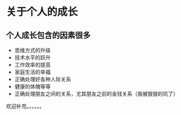 # 关于个人的成长

## 个人成长包含的因素很多

- 思维方式的升级
- 技术水平的跃升
- 工作效率的提高
- 家庭生活的幸福
- 正确处理好各种人际关系
- 健康的体魄等等
- 正确处理朋友之间的关系，尤其朋友之前的金钱关系（我被狠狠的坑了）







欢迎补充。。。。。。